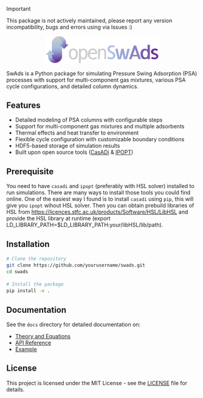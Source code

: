 > [!IMPORTANT]
> This package is not actively maintained, please report any version incompatibility, bugs and errors using via Issues :)

<p align="center">
  <img src="assets/logo.png" alt="SwAds Logo" width="300"/>
</p>

SwAds is a Python package for simulating Pressure Swing Adsorption (PSA) processes with support for multi-component gas mixtures, various PSA cycle configurations, and detailed column dynamics.

## Features

- Detailed modeling of PSA columns with configurable steps
- Support for multi-component gas mixtures and multiple adsorbents
- Thermal effects and heat transfer to environment
- Flexible cycle configuration with customizable boundary conditions
- HDF5-based storage of simulation results
- Built upon open source tools ([CasADi](https://web.casadi.org/) & [IPOPT](https://coin-or.github.io/Ipopt/))

## Prerequisite

You need to have `casadi` and `ipopt` (preferably with HSL solver) installed to run simulations. There are many ways to install those tools you could find online. One of the easiest way I found is to install `casadi` using `pip`, this will give you `ipopt` wihout HSL solver. Then you can obtain prebuild libraries of HSL from https://licences.stfc.ac.uk/products/Software/HSL/LibHSL and provide the HSL library at runtime (export LD_LIBRARY_PATH=$LD_LIBRARY_PATH:your/libHSL/lib/path).

## Installation

```bash
# Clone the repository
git clone https://github.com/yourusername/swads.git
cd swads

# Install the package
pip install -e .
```

## Documentation

See the `docs` directory for detailed documentation on:

- [Theory and Equations](docs/theory.md)
- [API Reference](docs/api.md)
- [Example](docs/example.md)

## License

This project is licensed under the MIT License - see the [LICENSE](LICENSE) file for details.
